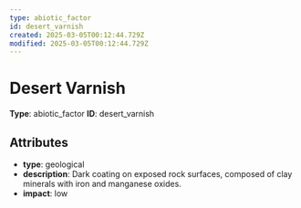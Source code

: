 ```yaml
---
type: abiotic_factor
id: desert_varnish
created: 2025-03-05T00:12:44.729Z
modified: 2025-03-05T00:12:44.729Z
---
```


# Desert Varnish

**Type**: abiotic_factor
**ID**: desert_varnish

## Attributes

- **type**: geological
- **description**: Dark coating on exposed rock surfaces, composed of clay minerals with iron and manganese oxides.
- **impact**: low

